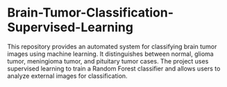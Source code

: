 # Brain-Tumor-Classification-Supervised-Learning
This repository provides an automated system for classifying brain tumor images using machine learning. It distinguishes between normal, glioma tumor, meningioma tumor, and pituitary tumor cases. The project uses supervised learning to train a Random Forest classifier and allows users to analyze external images for classification.
